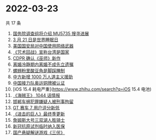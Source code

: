 # 2022-03-23

共 17 条

<!-- BEGIN ZHIHUSEARCH -->
<!-- 最后更新时间 Wed Mar 23 2022 04:12:51 GMT+0800 (China Standard Time) -->
1. [国务院调查组将介绍 MU5735 搜寻进展](https://www.zhihu.com/search?q=MU5735)
1. [3 月 21 日是世界睡眠日](https://www.zhihu.com/search?q=世界睡眠日)
1. [美国国安局对中国使用网络武器](https://www.zhihu.com/search?q=美国国安局)
1. [《咒术回战》宣称台湾是国家](https://www.zhihu.com/search?q=咒术回战)
1. [CDPR 确认《巫师》新作](https://www.zhihu.com/search?q=巫师3)
1. [离婚冷静期内离婚不成先立遗嘱](https://www.zhihu.com/search?q=离婚冷静期遗嘱)
1. [螺蛳粉里酸豆角是脚踩腌制](https://www.zhihu.com/search?q=酸豆角)
1. [中方新增 1000 万人道主义援助](https://www.zhihu.com/search?q=人道主义援助)
1. [中国接力队奥运铜牌被认证](https://www.zhihu.com/search?q=中国接力队)
1. [iOS 15.4 耗电严重](https://www.zhihu.com/search?q=iOS 15.4 电池)
1. [《海贼王》 1044 话情报](https://www.zhihu.com/search?q=海贼王1044)
1. [邯郸车祸犯罪嫌疑人被刑事拘留](https://www.zhihu.com/search?q=邯郸车祸)
1. [GT 赛车 7 用户评分新低](https://www.zhihu.com/search?q=GT赛车7)
1. [《进击的巨人》最终季更新](https://www.zhihu.com/search?q=进击的巨人)
1. [詹姆斯大号三双湖人胜骑士](https://www.zhihu.com/search?q=湖人)
1. [新冠抗原试剂临时纳入医保](https://www.zhihu.com/search?q=新冠抗原试剂)
1. [国产悬疑解谜游戏《三伏》](https://www.zhihu.com/search?q=三伏)
<!-- END ZHIHUSEARCH -->
